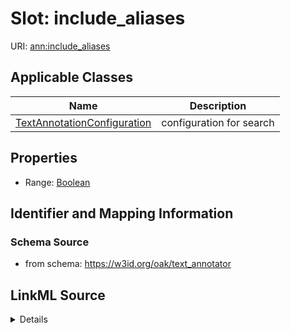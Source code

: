 # Slot: include_aliases

URI: [ann:include_aliases](https://w3id.org/linkml/text_annotator/include_aliases)



<!-- no inheritance hierarchy -->




## Applicable Classes

| Name | Description |
| --- | --- |
[TextAnnotationConfiguration](TextAnnotationConfiguration.md) | configuration for search






## Properties

* Range: [Boolean](Boolean.md)







## Identifier and Mapping Information







### Schema Source


* from schema: https://w3id.org/oak/text_annotator




## LinkML Source

<details>
```yaml
name: include_aliases
from_schema: https://w3id.org/oak/text_annotator
rank: 1000
alias: include_aliases
owner: TextAnnotationConfiguration
domain_of:
- TextAnnotationConfiguration
range: boolean

```
</details>